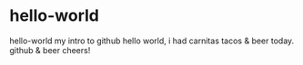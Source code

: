 # hello-world
hello-world my intro to github
hello world,
i had carnitas tacos & beer today. 
github & beer
cheers!

